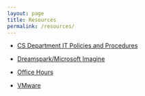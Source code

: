 ```yaml
---
layout: page
title: Resources
permalink: /resources/
---
```


- [CS Department IT Policies and Procedures](/umbcs/cs-department-it-policies-and-procedures)

- [Dreamspark/Microsoft Imagine](https://e5.onthehub.com/WebStore/Security/Signin.aspx?ws=9bd8fe3d-d29b-e011-969d-0030487d8897&vsro=8&rurl=%2fWebStore%2fProductsByMajorVersionList.aspx%3fws%3d9bd8fe3d-d29b-e011-969d-0030487d8897%26vsro%3d8%26JSEnabled%3d1)

- [Office Hours](/umbcs/office-hours)

- [VMware](https://e5.onthehub.com/WebStore/Security/Signin.aspx?ws=41b75fa9-1473-de11-b7f9-0030487d8896&vsro=8&rurl=%2fWebStore%2fAccount%2fYourAccount.aspx%3fws%3d41b75fa91473-de11-b7f9-0030487d8896%26vsro%3d8&JSEnabled=1)
